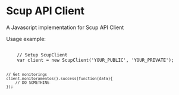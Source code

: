 Scup API Client
===============

A Javascript implementation for Scup API Client

Usage example:

<code>
    // Setup ScupClient
    var client = new ScupClient('YOUR_PUBLIC', 'YOUR_PRIVATE');

    // Get monitorings
    client.monitoramentos().success(function(data){ 
        // DO SOMETHING
    });
</code>